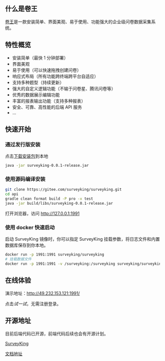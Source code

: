 
## 什么是卷王

[卷王](http://49.232.153.121:1991/)是一款安装简单、界面美观、易于使用、功能强大的企业级问卷数据采集系统。

## 特性概览

- 安装简单（最快 1 分钟部署）
- 界面美观
- 易于使用（可以快速拖拽创建问卷）
- 响应式布局（所有功能跨终端跨平台自适应）
- 支持多种题型（持续更新）
- 强大的自定义逻辑功能（不输于问卷星、腾讯问卷等）
- 优秀的数据展示编辑功能
- 丰富的报表输出功能（支持多种报表）
- 安全、可靠、高性能的后端 API 服务
- ...

## 快速开始

### 通过发行版安装

点击[下载安装包](https://gitee.com/surveyking/surveyking/attach_files/817663/download/surveyking-0.0.1-release.jar)到本地

```bash
java -jar surveyking-0.0.1-release.jar
```

### 使用源码编译安装

```bash
git clone https://gitee.com/surveyking/surveyking.git
cd api
gradle clean format build -P pro -x test
java -jar build/libs/surveyking-0.0.1-release.jar
```

打开浏览器，访问 <http://127.0.0.1:1991>

### 使用 docker 快速启动

启动 SurveyKing 镜像时，你可以指定 SurveyKing 挂载参数，将日志文件和内置数据库保存到你本地。

```bash
docker run -p 1991:1991 surveyking/surveyking
# 挂载数据文件
docker run -p 1991:1991 -v /surveyking:/surveyking surveyking/surveyking
```

## 在线体验

演示地址：<http://49.232.153.121:1991/>

点击*试一试*，无需注册登录。

## 开源地址

目前后端代码已开源，前端代码后续也会有开源计划。

[SurveyKing](https://gitee.com/surveyking/surveyking)

[文档地址](https://surveyking.gitee.io/doc/)
